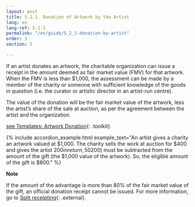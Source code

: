 ```yaml
---
layout: post
title: 5.2.1. Donation of Artwork by the Artist
lang: en
lang-ref: 5-2-1
permalink: "/en/guide/5_2_1-donation-by-artist"
order: 3
section: 5

---
```

If an artist donates an artwork, the charitable organization can issue a receipt in the amount deemed as fair market value (FMV) for that artwork.  When the FMV is less than $1,000, the assessment can be made by a member of the charity or someone with sufficient knowledge of the goods in question (i.e. the curator or artistic director in an artist-run centre).

The value of the donation will be the fair market value of the artwork, less the artist’s share of the sale at auction, as per the agreement between the artist and the organization.

[see Templates: Artwork Donation]({{site.baseurl}}/en/toolkit/templates/){: .toolkit}

{% include accordion_example.html
example_text="An artist gives a charity an artwork valued at $1,000. The charity sells the work at auction for $400 and  gives the artist $200 in return, 50% of the sale price as per their agreement. The amount of the advantage ($200) must be subtracted from the amount of the gift (the $1,000 value of the artwork). So, the eligible amount of the gift is $800."
%}

**Note**

If the amount of the advantage is more than 80% of the fair market value of the gift, an official donation receipt cannot be issued. For more information, go to [Split receipting](https://www.canada.ca/en/revenue-agency/services/charities-giving/charities/operating-a-registered-charity/issuing-receipts/split-receipting.html){: .external}.